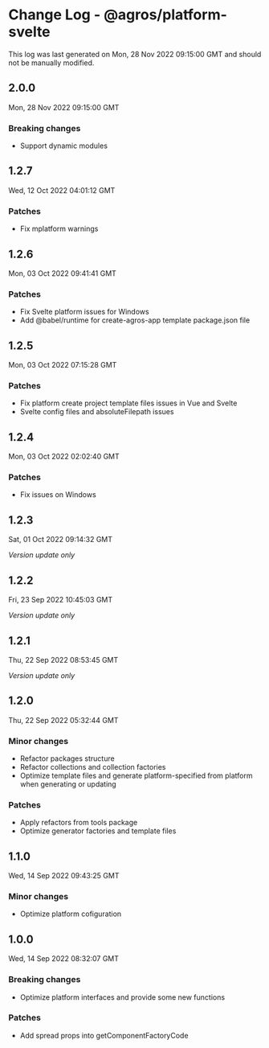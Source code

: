 # Change Log - @agros/platform-svelte

This log was last generated on Mon, 28 Nov 2022 09:15:00 GMT and should not be manually modified.

## 2.0.0
Mon, 28 Nov 2022 09:15:00 GMT

### Breaking changes

- Support dynamic modules

## 1.2.7
Wed, 12 Oct 2022 04:01:12 GMT

### Patches

- Fix mplatform warnings

## 1.2.6
Mon, 03 Oct 2022 09:41:41 GMT

### Patches

- Fix Svelte platform issues for Windows
- Add @babel/runtime for create-agros-app template package.json file

## 1.2.5
Mon, 03 Oct 2022 07:15:28 GMT

### Patches

- Fix platform create project template files issues in Vue and Svelte
- Svelte config files and absoluteFilepath issues

## 1.2.4
Mon, 03 Oct 2022 02:02:40 GMT

### Patches

- Fix issues on Windows

## 1.2.3
Sat, 01 Oct 2022 09:14:32 GMT

_Version update only_

## 1.2.2
Fri, 23 Sep 2022 10:45:03 GMT

_Version update only_

## 1.2.1
Thu, 22 Sep 2022 08:53:45 GMT

_Version update only_

## 1.2.0
Thu, 22 Sep 2022 05:32:44 GMT

### Minor changes

- Refactor packages structure
- Refactor collections and collection factories
- Optimize template files and generate platform-specified from platform when generating or updating

### Patches

- Apply refactors from tools package
- Optimize generator factories and template files

## 1.1.0
Wed, 14 Sep 2022 09:43:25 GMT

### Minor changes

- Optimize platform cofiguration

## 1.0.0
Wed, 14 Sep 2022 08:32:07 GMT

### Breaking changes

- Optimize platform interfaces and provide some new functions

### Patches

- Add spread props into getComponentFactoryCode

